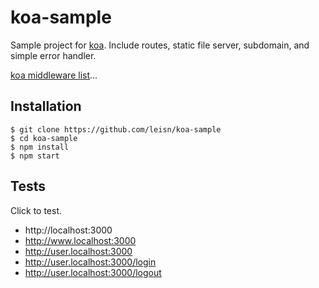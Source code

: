 # koa-sample
Sample project for [koa](https://github.com/koajs/koa). Include routes, static file server, subdomain, and simple error handler.

[koa middleware list](https://github.com/koajs/koa/wiki#middleware)...

## Installation

```
$ git clone https://github.com/leisn/koa-sample
$ cd koa-sample
$ npm install
$ npm start
```
## Tests
Click to test.

* http://localhost:3000
* http://www.localhost:3000
* http://user.localhost:3000
* http://user.localhost:3000/login
* http://user.localhost:3000/logout
